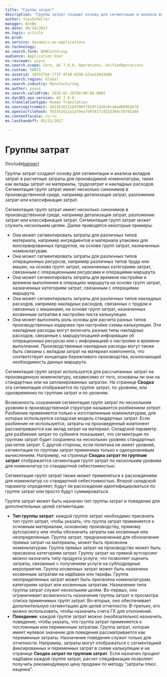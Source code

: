 ```yaml
---
title: "Группы затрат"
description: "Группы затрат создают основу для сегментации и анализа вкладов затрат в расчетные затраты для производимой номенклатуры, таких как вклады затрат на материалы, трудозатрат и накладных расходов. Сегментация групп затрат имеет несколько синонимов в производственной среде, например детализация затрат, разложение затрат или классификация затрат."
author: YuyuScheller
manager: AnnBe
ms.date: 06/20/2017
ms.topic: article
ms.prod: 
ms.service: dynamics-ax-applications
ms.technology: 
ms.search.form: BOMCostGroup
audience: Application User
ms.reviewer: yuyus
ms.search.scope: Core, AX 7.0.0, Operations, UnifiedOperations
ms.custom: 50871
ms.assetid: 1855f744-f73f-4fa8-8290-a7ee126d368b
ms.search.region: Global
ms.search.industry: Manufacturing
ms.author: yuyus
ms.search.validFrom: 2016-02-28T00:00:00.000Z
ms.dyn365.ops.version: AX 7.0.0
ms.translationtype: Human Translation
ms.sourcegitcommit: d421b161216d700f7819f1da8c0ca8ad089b5670
ms.openlocfilehash: fb335a521a1a79ea7d978171d233364c58765a0b
ms.contentlocale: ru-ru
ms.lasthandoff: 05/25/2017

---
```


# <a name="cost-groups"></a>Группы затрат

[!include[banner](../includes/banner.md)]


Группы затрат создают основу для сегментации и анализа вкладов затрат в расчетные затраты для производимой номенклатуры, таких как вклады затрат на материалы, трудозатрат и накладных расходов. Сегментация групп затрат имеет несколько синонимов в производственной среде, например детализация затрат, разложение затрат или классификация затрат. 

Сегментация групп затрат имеет несколько синонимов в производственной среде, например детализация затрат, разложение затрат или классификация затрат. Сегментация групп затрат может служить нескольким целям. Далее приводятся некоторые примеры.

-   Она может сегментировать затраты для различных типов материала, например ингредиентов и материала упаковки для консервированных продуктов, на основе групп затрат, назначенных номенклатурам.
-   Она может сегментировать затраты для различных типов операционных ресурсов, например различных типов труда или машин, на основе групп затрат, назначенных категориям затрат, связанным с операционными ресурсами и операциями маршрута.
-   Она может сегментировать затраты для времени настройки и времени выполнения в операциях маршрута на основе групп затрат, назначенных категориям затрат, связанным с операциями маршрута.
-   Она может сегментировать затраты для различных типов накладных расходов, например накладных расходов, связанных с трудом и связанных с машинами, на основе групп затрат, назначенных косвенным затратам в настройке листа калькуляции.
-   Она может выполнять роль основы для расчета разных типов производственных издержек при настройке схемы калькуляции. Эти накладные расходы могут включать разные типы накладных расходов, связанные с маршрутизацией информации об операционных ресурсах или с информацией о настройке и времени выполнения. Производственные накладные расходы могут также быть связаны с вкладом затрат на материал компонента, что соответствует концепции бережливого производства, исключающей необходимость данных маршрута.

Сегментация групп затрат используется для рассчитанных затрат на произведенную номенклатуру, независимо от того, основаны ли они на стандартных или на запланированных затратах. На странице **Сводка** эта сегментация отображается по группе затрат, по уровням, или одновременно по группам затрат и по уровням. 

Возможность сохранения сегментации групп затрат по нескольким уровням в производственной структуре называется *разбиением затрат*. Разбиение применяется только к изготовленным номенклатурам, для которых используется складская модель стандартных затрат. Если разбиение не используется, затраты на произведенный компонент рассматриваются как вклад затрат на материал. Складской параметр для разбиения затрат по субкниге показывает, что сегментация по группам затрат будет сохранена на нескольких уровнях стандартных расчетов затрат. С другой стороны, если политика не имеет уровней, сегментация по группам затрат применима только к одноуровневым вычислениям. Например, на странице **Сводка затрат по группам затрат** отображается сегментация групп затрат по нескольким уровням для номенклатур со стандартной себестоимостью. 

Сегментация групп затрат также может применяться к расхождениям для номенклатур со стандартной себестоимостью. Второй складской параметр определяет, будут ли расхождения идентифицироваться по группе затрат или просто будут суммироваться. 

Группе затрат может быть назначен тип группы затрат и поведение для дополнительных целей сегментации.

-   **Тип группы затрат**: каждой группе затрат необходимо присвоить тип групп затрат, чтобы указать, что группа затрат применяется к основным материалам, основному производству, прямому аутсорсингу или чтобы обозначить затраты как косвенные или неопределенные. Группа затрат, предназначенная для обозначения прямых затрат на материалы, может быть присвоена номенклатурам. Группа прямых затрат на производство может быть присвоена категориям затрат. Группу затрат на прямой аутсорсинг можно назначить типу продукта услуги, что позволяет оценить затраты, связанные с получением услуги на субподрядные мероприятия. Группа косвенных затрат может быть назначена косвенным затратам на надбавки или тарифы. Группа неопределенных затрат может быть присвоена номенклатурам, категориям затрат или косвенным затратам. Назначение типа группы затрат служит нескольким целям. Во-первых, оно ограничивает возможность назначения группы затрат и просмотра списка применимых групп затрат. Во-вторых, оно обеспечивает дополнительную сегментацию для целей отчетности. В-третьих, его можно использовать, чтобы назначить счета ГК для отклонений.
-   **Поведение**: каждой группе затрат можно (необязательно) назначить поведение, чтобы указать, что группа затрат применяется к постоянным или переменным затратам. Группа затрат, которая имеет нулевое значение для поведения рассматривается как переменные затраты. Назначение поведения служит только для отчетности. Например, затраты могут отображаться с сегментацией фиксированных и переменных затрат в схеме калькуляции и на странице **Сводка затрат по группам затрат**. Если назначен процент надбавки каждой группе затрат, расчет спецификации позволяет получить рекомендуемую цену продажи по методу "затраты плюс наценка".





